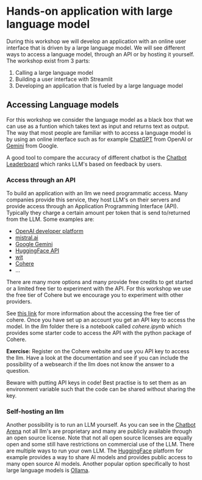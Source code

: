 # Hands-on application with large language model

During this workshop we will develop an application with an online user interface that is driven by a large language model. We will see different ways to access a language model, through an API or by hosting it yourself. The workshop exist from 3 parts:
1) Calling a large language model
2) Building a user interface with Streamlit
3) Developing an application that is fueled by a large language model

## Accessing Language models
For this workshop we consider the language model as a black box that we can use as a funtion which takes text as input and returns text as output. The way that most people are familiar with to access a language model is by using an online interface such as for example [ChatGPT](https://chatgpt.com/) from OpenAI or [Gemini](https://gemini.google.com/app) from Google.

A good tool to compare the accuracy of different chatbot is the [Chatbot Leaderboard](https://huggingface.co/spaces/lmsys/chatbot-arena-leaderboard) which ranks LLM's based on feedback by users.

### Access through an API

To build an application with an llm we need programmatic access. Many companies provide this service, they host LLM's on their servers and provide access through an Application Programming Interface (API). Typically they charge a certain amount per token that is send to/returned from the LLM. Some examples are:
- [OpenAI developer platform](https://platform.openai.com/)
- [mistral.ai](mistral.ai) 
- [Google Gemini](https://ai.google.dev/gemini-api/docs/quickstart?lang=python) 
- [HuggingFace API](https://huggingface.co/docs/api-inference/index)
- [wit](https://wit.ai/)
- [Cohere](https://cohere.com/)
- ...

There are many more options and many provide free credits to get started or a limited free tier to experiment with the API. For this workshop we use the free tier of Cohere but we encourage you to experiment with other providers. 

See [this link](https://cohere.com/blog/free-developer-tier-announcement) for more information about the accessing the free tier of cohere. Once you have set up an account you get an API key to access the model. In the *llm* folder there is a notebook called *cohere.ipynb* which provides some starter code to access the API with the python package of Cohere. 

**Exercise:** Register on the Cohere website and use you API key to access the llm. Have a look at the documentation and see if you can include the possibility of a websearch if the llm does not know the answer to a question. 

Beware with putting API keys in code! Best practise is to set them as an environment variable such that the code can be shared without sharing the key. 

### Self-hosting an llm

Another possibility is to run an LLM yourself. As you can see in the [Chatbot Arena](https://huggingface.co/spaces/lmsys/chatbot-arena-leaderboard) not all llm's are proprietary and many are publicly available through an open source license. Note that not all open source licenses are equally open and some still have restrictions on commercial use of the LLM. There are multiple ways to run your own LLM. The [HuggingFace](https://huggingface.co/) platform for example provides a way to share AI models and provides public access to many open source AI models. Another popular option specifically to host large language models is [Ollama](https://ollama.com/). 

